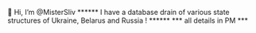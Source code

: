 👋 Hi, I’m @MisterSliv
****** I have a database drain of various state structures of Ukraine, Belarus and Russia ! ******
                                  *** all details in PM  ***
